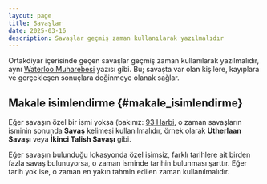 ```yaml
---
layout: page
title: Savaşlar
date: 2025-03-16
description: Savaşlar geçmiş zaman kullanılarak yazılmalıdır
---
```


Ortakdiyar içerisinde geçen savaşlar geçmiş zaman kullanılarak yazılmalıdır, aynı [Waterloo Muharebesi](https://tr.wikipedia.org/wiki/Waterloo_Muharebesi) yazısı gibi. Bu; savaşta var olan kişilere, kayıplara ve gerçekleşen sonuçlara değinmeye olanak sağlar.

## Makale isimlendirme {#makale_isimlendirme}

Eğer savaşın özel bir ismi yoksa (bakınız: [93 Harbi](https://tr.wikipedia.org/wiki/93_Harbi), o zaman savaşların isminin sonunda **Savaş** kelimesi kullanılmalıdır, örnek olarak **Utherlaan Savaşı** veya **İkinci Talish Savaşı** gibi.

Eğer savaşın bulunduğu lokasyonda özel isimsiz, farklı tarihlere ait birden fazla savaş bulunuyorsa, o zaman isminde tarihin bulunması şarttır. Eğer tarih yok ise, o zaman en yakın tahmin edilen zaman kullanılmalıdır.